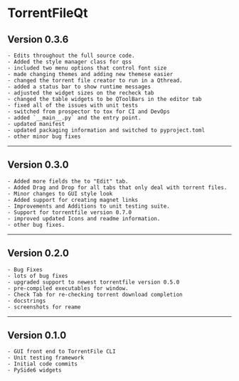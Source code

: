 # TorrentFileQt

## Version 0.3.6

    - Edits throughout the full source code.
    - Added the style manager class for qss
    - included two menu options that control font size
    - made changing themes and adding new themese easier
    - changed the torrent file creator to run in a Qthread.
    - added a status bar to show runtime messages
    - adjusted the widget sizes on the recheck tab
    - changed the table widgets to be QToolBars in the editor tab
    - fixed all of the issues with unit tests
    - switched from prospector to tox for CI and DevOps
    - added `__main__.py` and the entry point.
    - updated manifest
    - updated packaging information and switched to pyproject.toml
    - other minor bug fixes

----------

## Version 0.3.0

    - Added more fields the to "Edit" tab.
    - Added Drag and Drop for all tabs that only deal with torrent files.
    - Minor changes to GUI style look
    - Added support for creating magnet links
    - Improvements and Additions to unit testing suite.
    - Support for torrentfile version 0.7.0
    - improved updated Icons and readme information.
    - other bug fixes.

* * *

## Version 0.2.0

    - Bug Fixes
    - lots of bug fixes
    - upgraded support to newest torrentfile version 0.5.0
    - pre-compiled executables for window.
    - Check Tab for re-checking torrent download completion
    - docstrings
    - screenshots for reame

* * *

## Version 0.1.0

    - GUI front end to TorrentFile CLI
    - Unit testing framework
    - Initial code commits
    - PySide6 widgets
